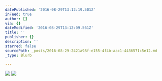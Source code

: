 ```yaml
---
datePublished: '2016-08-29T13:12:19.501Z'
inFeed: true
author: []
via: {}
dateModified: '2016-08-29T13:12:09.561Z'
title: ''
publisher: {}
description: ''
starred: false
sourcePath: _posts/2016-08-29-2421a98f-e155-4f4b-aac1-4436571c5e12.md
_type: Blurb

---
```

![](https://the-grid-user-content.s3-us-west-2.amazonaws.com/7e73070d-abbb-4cc5-b59c-e31f90f1a1dc.jpg)
![](https://the-grid-user-content.s3-us-west-2.amazonaws.com/22417c46-a2bd-4b9d-acad-b9a789398bb1.jpg)